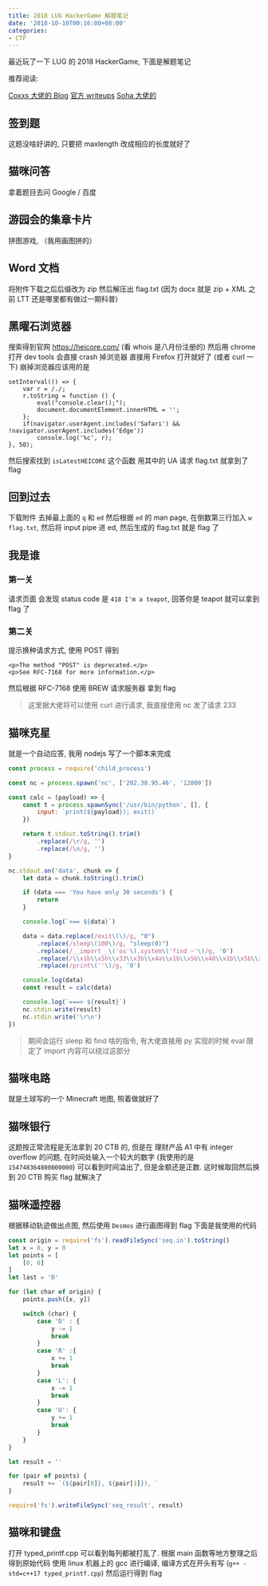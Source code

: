 ```yaml
---
title: 2018 LUG HackerGame 解题笔记
date: '2018-10-10T00:16:00+08:00'
categories:
- CTF
---
```

最近玩了一下 LUG 的 2018 HackerGame, 下面是解题笔记

推荐阅读:

[Coxxs 大佬的 Blog](https://coxxs.me/879)
[官方 writeups](https://github.com/ustclug/hackergame2018-writeups)
[Soha 大佬的](https://soha.moe/post/ustc-ctf-2018-writeup.html)

<!--more-->

## 签到题
这题没啥好讲的, 只要把 maxlength 改成相应的长度就好了

## 猫咪问答
拿着题目去问 Google / 百度

## 游园会的集章卡片
拼图游戏, （我用画图拼的）

## Word 文档
将附件下载之后后缀改为 zip 然后解压出 flag.txt
(因为 docx 就是 zip + XML 之前 LTT 还是哪里都有做过一期科普)

## 黑曜石浏览器
搜索得到官网 https://heicore.com/ (看 whois 是八月份注册的)
然后用 chrome 打开 dev tools 会直接 crash 掉浏览器
直接用 Firefox 打开就好了 (或者 curl 一下)
崩掉浏览器应该用的是
```
setInterval(() => {
    var r = /./;
    r.toString = function () {
        eval("console.clear();");
        document.documentElement.innerHTML = '';
    };
    if(navigator.userAgent.includes('Safari') && !navigator.userAgent.includes('Edge'))
        console.log('%c', r);
}, 50);
```

然后搜索找到 `isLatestHEICORE` 这个函数 用其中的 UA 请求 flag.txt 就拿到了 flag

## 回到过去
下载附件 去掉最上面的 `q` 和 `ed`
然后根据 `ed` 的 man page, 在倒数第三行加入 `w flag.txt`, 然后将 input pipe 进 ed, 然后生成的 flag.txt 就是 flag 了

## 我是谁
### 第一关
请求页面 会发现 status code 是 `418 I'm a teapot`, 回答你是 teapot 就可以拿到 flag 了

### 第二关
提示换种请求方式, 使用 POST 得到
```
<p>The method "POST" is deprecated.</p>
<p>See RFC-7168 for more information.</p>
```
然后根据 RFC-7168 使用 BREW 请求服务器 拿到 flag
> 这里据大佬将可以使用 curl 进行请求, 我直接使用 nc 发了请求 233

## 猫咪克星
就是一个自动应答, 我用 nodejs 写了一个脚本来完成
```javascript
const process = require('child_process')

const nc = process.spawn('nc', ['202.38.95.46', '12009'])

const calc = (payload) => {
    const t = process.spawnSync('/usr/bin/python', [], {
        input: `print(${payload}); exit()`
    })

    return t.stdout.toString().trim()
        .replace(/\r/g, '')
        .replace(/\n/g, '')
}

nc.stdout.on('data', chunk => {
    let data = chunk.toString().trim()

    if (data === 'You have only 30 seconds') {
        return
    }

    console.log(`<== ${data}`)

    data = data.replace(/exit\(\)/g, "0")
        .replace(/sleep\(100\)/g, "sleep(0)")
        .replace(/__import__\('os'\).system\('find ~'\)/g, '0')
        .replace(/\\x1b\\x5b\\x33\\x3b\\x4a\\x1b\\x5b\\x48\\x1b\\x5b\\x32\\x4a/g, '')
        .replace(/print\(''\)/g, '0')

    console.log(data)
    const result = calc(data)

    console.log(`===> ${result}`)
    nc.stdin.write(result)
    nc.stdin.write('\r\n')
})
```
> 期间会运行 sleep 和 find 啥的指令, 有大佬直接用 py 实现的时候 eval 限定了 import 内容可以绕过这部分

## 猫咪电路
就是土球写的一个 Minecraft 地图, 照着做就好了

## 猫咪银行
这题按正常流程是无法拿到 20 CTB 的, 但是在 理财产品 A1 中有 integer overflow 的问题, 在时间处输入一个较大的数字 (我使用的是 `154748364800000000`) 可以看到时间溢出了, 但是金额还是正数. 这时候取回然后换到 20 CTB 购买 flag 就解决了

## 猫咪遥控器
根据移动轨迹做出点图, 然后使用 `Desmos` 进行画图得到 flag
下面是我使用的代码

```javascript
const origin = require('fs').readFileSync('seq.in').toString()
let x = 0, y = 0
let points = [
    [0, 0]
]
let last = 'D'

for (let char of origin) {
    points.push([x, y])

    switch (char) {
        case 'D' : {
            y -= 1
            break
        }
        case 'R' :{
            x += 1
            break
        }
        case 'L': {
            x -= 1
            break
        }
        case 'U': {
            y += 1
            break
        }
    }
}

let result = ''

for (pair of points) {
    result += `(${pair[0]}, ${pair[1]}), `
}

require('fs').writeFileSync('seq_result', result)
```

## 猫咪和键盘
打开 typed_printf.cpp 可以看到每列都被打乱了. 根据 main 函数等地方整理之后得到原始代码
使用 linux 机器上的 gcc 进行编译, 编译方式在开头有写 (`g++ -std=c++17 typed_printf.cpp`) 然后运行得到 flag
